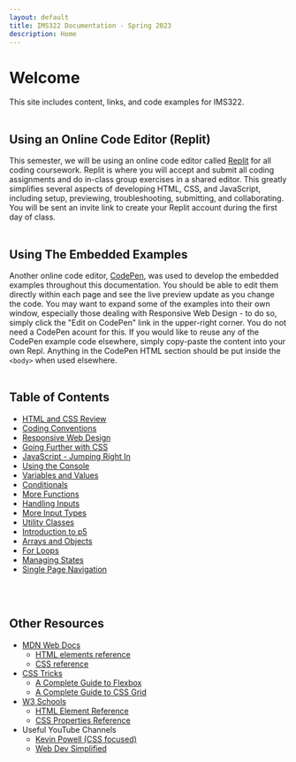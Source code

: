 ```yaml
---
layout: default
title: IMS322 Documentation - Spring 2023
description: Home
---
```


# Welcome
This site includes content, links, and code examples for IMS322.
<br><br>
## Using an Online Code Editor (Replit)
This semester, we will be using an online code editor called [Replit](https://replit.com) for all coding coursework. Replit is where you will accept and submit all coding assignments and do in-class group exercises in a shared editor. This greatly simplifies several aspects of developing HTML, CSS, and JavaScript, including setup, previewing, troubleshooting, submitting, and collaborating. You will be sent an invite link to create your Replit account during the first day of class.
<br><br>
## Using The Embedded Examples
Another online code editor, [CodePen](https://codepen.io/), was used to develop the embedded examples throughout this documentation. You should be able to edit them directly within each page and see the live preview update as you change the code. You may want to expand some of the examples into their own window, especially those dealing with Responsive Web Design - to do so, simply click the "Edit on CodePen" link in the upper-right corner. You do not need a CodePen acount for this. If you would like to reuse any of the CodePen example code elsewhere, simply copy-paste the content into your own Repl. Anything in the CodePen HTML section should be put inside the `<body>` when used elsewhere.
<br><br>
## Table of Contents
- [HTML and CSS Review](HTML%20and%20CSS%20Review)
- [Coding Conventions](Coding%20Conventions)
- [Responsive Web Design](Responsive%20Web%20Design)
- [Going Further with CSS](Going%20Further%20with%20CSS)
- [JavaScript - Jumping Right In](JavaScript%20-%20Jumping%20Right%20In)
- [Using the Console](Using%20the%20Console)
- [Variables and Values](Variables%20and%20Values)
- [Conditionals](Conditionals)
- [More Functions](More%20Functions)
- [Handling Inputs](Handling%20Inputs)
- [More Input Types](More%20Input%20Types)
- [Utility Classes](Utility%20Classes)
- [Introduction to p5](Introduction%20to%20p5)
- [Arrays and Objects](Arrays%20and%20Objects)
- [For Loops](For%20Loops)
- [Managing States](Managing%20States)
- [Single Page Navigation](Single%20Page%20Navigation)

<br><br>
## Other Resources
- [MDN Web Docs](https://developer.mozilla.org/en-US/)
	- [HTML elements reference](https://developer.mozilla.org/en-US/docs/Web/HTML/Element)
	- [CSS reference](https://developer.mozilla.org/en-US/docs/Web/CSS/Reference)
- [CSS Tricks](https://css-tricks.com)
	- [A Complete Guide to Flexbox](https://css-tricks.com/snippets/css/a-guide-to-flexbox/)
	- [A Complete Guide to CSS Grid](https://css-tricks.com/snippets/css/complete-guide-grid/)
- [W3 Schools](https://www.w3schools.com)
	- [HTML Element Reference](https://www.w3schools.com/tags/default.asp)
	- [CSS Properties Reference](https://www.w3schools.com/cssref/index.php)
- Useful YouTube Channels
	- [Kevin Powell (CSS focused)](https://www.youtube.com/@KevinPowell)
	- [Web Dev Simplified](https://www.youtube.com/@WebDevSimplified)